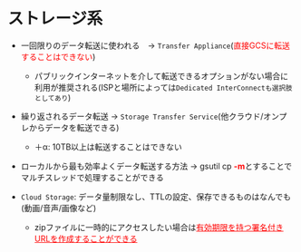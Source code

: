 # ストレージ系

- 一回限りのデータ転送に使われる　-> `Transfer Appliance`(<span style="color: red; ">直接GCSに転送することはできない</span>)

  - パブリックインターネットを介して転送できるオプションがない場合に利用が推奨される(ISPと場所によっては`Dedicated InterConnectも選択肢としてあり`)

- 繰り返されるデータ転送 -> `Storage Transfer Service`(他クラウド/オンプレからデータを転送できる)

  - ＋α: 10TB以上は転送することはできない

- ローカルから最も効率よくデータ転送する方法 -> gsutil cp <span style="color: red; ">**-m**</span>とすることでマルチスレッドで処理することができる

- `Cloud Storage`: データ量制限なし、TTLの設定、保存できるものはなんでも(動画/音声/画像など)

  - zipファイルに一時的にアクセスしたい場合は<u style="color: red;">有効期限を持つ署名付きURLを作成することができる</u>